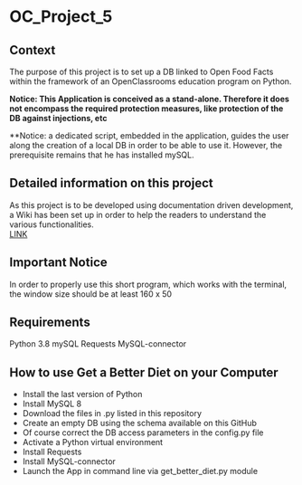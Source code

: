 # OC_Project_5

## Context
The purpose of this project is to set up a DB linked to Open Food Facts within the framework of an OpenClassrooms education program on Python.

**Notice: This Application is conceived as a stand-alone. Therefore it does not encompass the required protection measures, like protection of the DB against injections, etc**

**Notice: a dedicated script, embedded in the application, guides the user along the creation of a local DB in order to be able to use it. However, the prerequisite remains that he has installed mySQL.

## Detailed information on this project
As this project is to be developed using documentation driven development, a Wiki has been set up in order to help the readers to understand the various functionalities.  
[LINK](https://github.com/Fabrice-64/OC_Project_5/wiki)

## Important Notice
In order to properly use this short program, which works with the terminal, the window size should be at least 160 x 50

## Requirements
Python 3.8
mySQL
Requests
MySQL-connector

## How to use Get a Better Diet on your Computer
* Install the last version of Python
* Install MySQL 8
* Download the files in .py listed in this repository
* Create an empty DB using the schema available on this GitHub
* Of course correct the DB access parameters in the config.py file
* Activate a Python virtual environment
* Install Requests
* Install MySQL-connector
* Launch the App in command line via get_better_diet.py module
